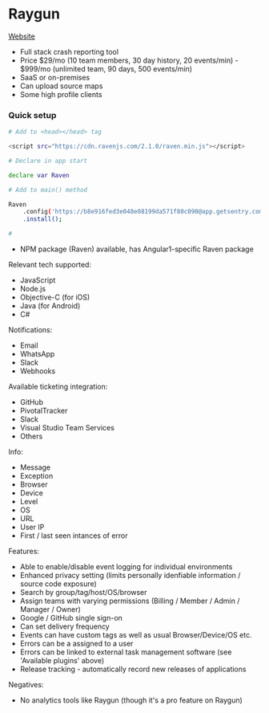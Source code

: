 # Raygun


[Website](https://getsentry.com/)


* Full stack crash reporting tool
* Price $29/mo (10 team members, 30 day history, 20 events/min) - $999/mo (unlimited team, 90 days, 500 events/min)
* SaaS or on-premises
* Can upload source maps
* Some high profile clients

### Quick setup

```bash
# Add to <head></head> tag

<script src="https://cdn.ravenjs.com/2.1.0/raven.min.js"></script>

# Declare in app start

declare var Raven

# Add to main() method

Raven
    .config('https://b8e916fed3e048e08199da571f80c090@app.getsentry.com/69187')
    .install();

# 
```

* NPM package (Raven) available, has Angular1-specific Raven package

Relevant tech supported:
* JavaScript
* Node.js
* Objective-C (for iOS)
* Java (for Android)
* C#

Notifications:
* Email
* WhatsApp
* Slack
* Webhooks

Available ticketing integration:
* GitHub
* PivotalTracker
* Slack
* Visual Studio Team Services
* Others

Info:
* Message
* Exception
* Browser
* Device
* Level
* OS
* URL
* User IP
* First / last seen intances of error

Features:
* Able to enable/disable event logging for individual environments
* Enhanced privacy setting (limits personally idenfiable information / source code exposure)
* Search by group/tag/host/OS/browser
* Assign teams with varying permissions (Billing / Member / Admin / Manager / Owner)
* Google / GitHub single sign-on
* Can set delivery frequency
* Events can have custom tags as well as usual Browser/Device/OS etc.
* Errors can be a assigned to a user
* Errors can be linked to external task management software (see 'Available plugins' above)
* Release tracking - automatically record new releases of applications

Negatives:
* No analytics tools like Raygun (though it's a pro feature on Raygun)



